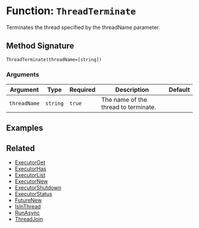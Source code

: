 [comment]: # (Note: This documentation is generated dynamically in the build process.  To modify the contents, change the javadoc on the _invoke method of the BIF class)

# Function: `ThreadTerminate`

Terminates the thread specified by the threadName parameter.

## Method Signature

```
ThreadTerminate(threadName=[string])
```

### Arguments


| Argument | Type | Required | Description | Default |
|----------|------|----------|-------------|---------|
| `threadName` | `string` | `true` | The name of the thread to terminate. |  |

## Examples



## Related

  * [ExecutorGet](./ExecutorGet.md)
  * [ExecutorHas](./ExecutorHas.md)
  * [ExecutorList](./ExecutorList.md)
  * [ExecutorNew](./ExecutorNew.md)
  * [ExecutorShutdown](./ExecutorShutdown.md)
  * [ExecutorStatus](./ExecutorStatus.md)
  * [FutureNew](./FutureNew.md)
  * [IsInThread](./IsInThread.md)
  * [RunAsync](./RunAsync.md)
  * [ThreadJoin](./ThreadJoin.md)
